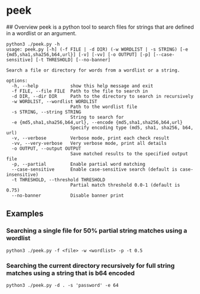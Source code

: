 # peek
## Overview
peek is a python tool to search files for strings that are defined in a wordlist or an argument.

```
python3 ./peek.py -h
usage: peek.py [-h] (-f FILE | -d DIR) (-w WORDLIST | -s STRING) [-e {md5,sha1,sha256,b64,url}] [-v] [-vv] [-o OUTPUT] [-p] [--case-sensitive] [-t THRESHOLD] [--no-banner]

Search a file or directory for words from a wordlist or a string.

options:
  -h, --help            show this help message and exit
  -f FILE, --file FILE  Path to the file to search in
  -d DIR, --dir DIR     Path to the directory to search in recursively
  -w WORDLIST, --wordlist WORDLIST
                        Path to the wordlist file
  -s STRING, --string STRING
                        String to search for
  -e {md5,sha1,sha256,b64,url}, --encode {md5,sha1,sha256,b64,url}
                        Specify encoding type (md5, sha1, sha256, b64, url)
  -v, --verbose         Verbose mode, print each check result
  -vv, --very-verbose   Very verbose mode, print all details
  -o OUTPUT, --output OUTPUT
                        Save matched results to the specified output file
  -p, --partial         Enable partial word matching
  --case-sensitive      Enable case-sensitive search (default is case-insensitive)
  -t THRESHOLD, --threshold THRESHOLD
                        Partial match threshold 0.0-1 (default is 0.75)
  --no-banner           Disable banner print
```

## Examples
### Searching a single file for 50% partial string matches using a wordlist
```
python3 ./peek.py -f <file> -w <wordlist> -p -t 0.5
```

### Searching the current directory recursively for full string matches using a string that is b64 encoded
```
python3 ./peek.py -d . -s 'password' -e 64
```
